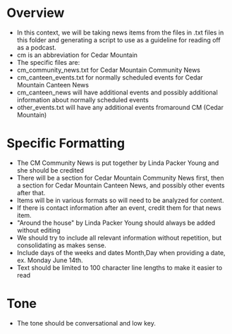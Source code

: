 # Overview

 - In this context, we will be taking news items from the files in .txt files in this folder
  and generating a script to use as a guideline for reading off as a podcast.
 - cm is an abbreviation for Cedar Mountain
 - The specific files are:
  - cm_community_news.txt for Cedar Mountain Community News
  - cm_canteen_events.txt for normally scheduled events for Cedar Mountain Canteen News
  - cm_canteen_news will have additional events and possibly additional information about
    normally scheduled events
  - other_events.txt will have any additional events fromaround CM (Cedar Mountain)


# Specific Formatting
 - The CM Community News is put together by Linda Packer Young and she should be credited
 - There will be a section for Cedar Mountain Community News first, then a
   section for Cedar Mountain Canteen News, and possibly other events after that.
 - Items will be in various formats so will need to be analyzed for content.
 - If there is contact information after an event, credit them for that news item.
 - "Around the house" by Linda Packer Young should always be added without editing
 - We should try to include all relevant information without repetition, but
  consolidating as makes sense.
 - Include days of the weeks and dates Month,Day when providing a date, ex. Monday June 14th.
 - Text should be limited to 100 character line lengths to make it easier to read

# Tone
 - The tone should be conversational and low key.



